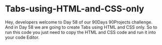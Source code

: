 # Tabs-using-HTML-and-CSS-only
Hey, developers welcome to Day 58 of our 90Days 90Projects challenge. And in Day 58  we are going to create Tabs using HTML and CSS only.    So to run this code you just need to copy the HTML and CSS code and run it into your code Editor.
